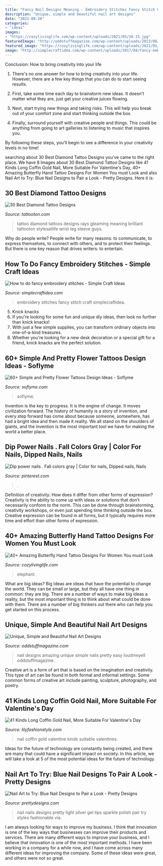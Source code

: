 ```yaml
---
title: "Fancy Nail Designs Meaning - Embroidery Stitches Fancy Stitch Craft Simplecraftidea"
description: "Unique, simple and beautiful nail art designs"
date: "2022-09-28"
categories:
- "ideas"
images:
- "https://cozylivinglife.com/wp-content/uploads/2021/05/38-15.jpg"
featuredImage: "http://oddstuffmagazine.com/wp-content/uploads/2013/08/23.jpg"
featured_image: "https://cozylivinglife.com/wp-content/uploads/2021/05/38-15.jpg"
image: "http://simplecraftidea.com/wp-content/uploads/2017/04/fancy-embroidery-stitches-3.jpe"
---
```



Conclusion: How to bring creativity into your life
1. There's no one answer for how to bring creativity into your life. However, there are a few key things that you can do to start seeing results.
2. First, take some time each day to brainstorm new ideas. It doesn't matter what they are, just get your creative juices flowing.

3. Next, start trying new things and taking risks. This will help you break out of your comfort zone and start thinking outside the box.

4. Finally, surround yourself with creative people and things. This could be anything from going to art galleries to listening to music that inspires you.

By following these steps, you'll begin to see a difference in your creativity levels in no time!

	

		
searching about 30 Best Diamond Tattoo Designs you've came to the right place. We have 8 Images about 30 Best Diamond Tattoo Designs like 41 Kinds Long Coffin Gold Nail, More Suitable For Valentine&#039;s Day, 40+ Amazing Butterfly Hand Tattoo Designs For Women You must Look and also Nail Art to Try: Blue Nail Designs to Pair a Look - Pretty Designs. Here it is:
		
    
## 30 Best Diamond Tattoo Designs

<img loading=lazy src="https://tattooton.com/wp-content/uploads/2014/04/Best-Diamond-Tattoo-Designs13.jpg" onerror="this.onerror=null;this.src='https://tse1.mm.bing.net/th?id=OIP.prt8qrQZDo5yAjjW-yCdnQHaIl&amp;pid=15.1';" alt="30 Best Diamond Tattoo Designs">

_Source: tattooton.com_

>tattoo diamond tattoos designs rays gleaming meaning brilliant tattooton stylesatlife wrist leg sleeve guys. 

	

Why do people write?
People write for many reasons: to communicate, to express themselves, to connect with others, and to protect their feelings. But there is one key reason that drives writers: to entertain.

    
## How To Do Fancy Embroidery Stitches - Simple Craft Ideas

<img loading=lazy src="http://simplecraftidea.com/wp-content/uploads/2017/04/fancy-embroidery-stitches-3.jpe" onerror="this.onerror=null;this.src='https://tse2.mm.bing.net/th?id=OIP.OJ5povgOuxiKAqVPg66whQHaEG&amp;pid=15.1';" alt="How to do fancy embroidery stitches - Simple Craft Ideas">

_Source: simplecraftidea.com_

>embroidery stitches fancy stitch craft simplecraftidea. 

	

5. Knick knacks
1. If you're looking for some fun and unique diy ideas, then look no further than knick knacks!
2. With just a few simple supplies, you can transform ordinary objects into one-of-a-kind treasures.
3. Whether you're looking for a new desk decoration or a special gift for a friend, knick knacks are the perfect solution.

    
## 60+ Simple And Pretty Flower Tattoos Design Ideas - Soflyme

<img loading=lazy src="https://img.soflyme.com/images/tattoo/190624/44.jpg" onerror="this.onerror=null;this.src='https://tse3.mm.bing.net/th?id=OIP.2NzJpgphCDmxV6VNctbMIgHaH8&amp;pid=15.1';" alt="60+ Simple and Pretty Flower Tattoos Design Ideas - Soflyme">

_Source: soflyme.com_

>soflyme. 

	

Invention is the key to progress. It is the engine of change. It moves civilization forward. The history of humanity is a story of invention, and every step forward has come about because someone, somewhere, has had a bright idea and then made it reality. We all stand on the shoulders of giants, and the invention is the most important tool we have for making the world a better place.

    
## Dip Power Nails . Fall Colors Gray | Color For Nails, Dipped Nails, Nails

<img loading=lazy src="https://i.pinimg.com/736x/c8/89/88/c88988d7e90a8c588a220ecba077d192.jpg" onerror="this.onerror=null;this.src='https://tse3.mm.bing.net/th?id=OIP.OD9lmcnXrp9gu6NbyWQXQAHaJ3&amp;pid=15.1';" alt="Dip power nails . Fall colors gray | Color for nails, Dipped nails, Nails">

_Source: pinterest.com_

>. 

	

Definition of creativity: How does it differ from other forms of expression?
Creativity is the ability to come up with ideas or solutions that don’t necessarily conform to the norm. This can be done through brainstorming, creativity workshops, or even just spending time thinking outside the box. Creative expression can be found in all forms, but it typically requires more time and effort than other forms of expression.

    
## 40+ Amazing Butterfly Hand Tattoo Designs For Women You Must Look

<img loading=lazy src="https://cozylivinglife.com/wp-content/uploads/2021/05/38-15.jpg" onerror="this.onerror=null;this.src='https://tse1.mm.bing.net/th?id=OIP.u6KdMJfwKVk_K4z5t9lQjgHaLH&amp;pid=15.1';" alt="40+ Amazing Butterfly Hand Tattoo Designs For Women You must Look">

_Source: cozylivinglife.com_

>elephant. 

	

What are big ideas?
Big Ideas are ideas that have the potential to change the world. They can be small or large, but they all have one thing in common: they are big. There are a number of ways to make big ideas a reality, but the most important thing is to think about what could be done with them. There are a number of big thinkers out there who can help you get started on this process.

    
## Unique, Simple And Beautiful Nail Art Designs

<img loading=lazy src="http://oddstuffmagazine.com/wp-content/uploads/2013/08/23.jpg" onerror="this.onerror=null;this.src='https://tse4.mm.bing.net/th?id=OIP.JppjGparxY6iZ2NHSrp4zgHaJz&amp;pid=15.1';" alt="Unique, Simple and Beautiful Nail Art Designs">

_Source: oddstuffmagazine.com_

>nail designs amazing unique simple nails pretty easy loudmeyell oddstuffmagazine. 

	

Creative art is a form of art that is based on the imagination and creativity. This type of art can be found in both formal and informal settings. Some common forms of creative art include painting, sculpture, photography, and poetry.

    
## 41 Kinds Long Coffin Gold Nail, More Suitable For Valentine&#039;s Day

<img loading=lazy src="https://lilyfashionstyle.com/wp-content/uploads/2020/02/13-3.jpg" onerror="this.onerror=null;this.src='https://tse2.mm.bing.net/th?id=OIP.wYEQM6YyW3BQo-p6AANe7QHaLL&amp;pid=15.1';" alt="41 Kinds Long Coffin Gold Nail, More Suitable For Valentine&#039;s Day">

_Source: lilyfashionstyle.com_

>nail coffin gold valentine kinds suitable valentines. 

	

Ideas for the future of technology are constantly being created, and there are many that could have a significant impact on society. In this article, we will take a look at 5 of the most potential ideas for the future of technology.

    
## Nail Art To Try: Blue Nail Designs To Pair A Look - Pretty Designs

<img loading=lazy src="http://www.prettydesigns.com/wp-content/uploads/2014/07/Pretty-Blue-Nails.jpg" onerror="this.onerror=null;this.src='https://tse4.mm.bing.net/th?id=OIP.W2JutOkZteVDX73sx8UicgHaJ3&amp;pid=15.1';" alt="Nail Art to Try: Blue Nail Designs to Pair a Look - Pretty Designs">

_Source: prettydesigns.com_

>nail nails designs pretty light silver gel tips sparkle polish pair try styles fashionable via. 

	

I am always looking for ways to improve my business. I think that innovation is one of the key ways that businesses can improve their products and services. There are many different ways to improve your business, and I believe that innovation is one of the most important methods. I have been working in a company for a while now, and I have come across many different ideas for improving the company. Some of these ideas were great, and others were not so great.

